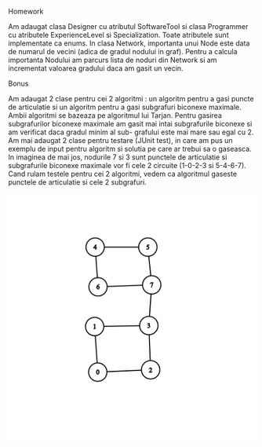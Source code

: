Homework

Am adaugat clasa Designer cu atributul SoftwareTool si clasa Programmer cu atributele ExperienceLevel si Specialization. Toate atributele sunt implementate ca enums.
In clasa Network, importanta unui Node este data de numarul de vecini (adica de gradul nodului in graf). Pentru a calcula importanta Nodului am parcurs lista de noduri
din Network si am incrementat valoarea gradului daca am gasit un vecin.

Bonus

Am adaugat 2 clase pentru cei 2 algoritmi : un algoritm pentru a gasi puncte de articulatie si un algoritm pentru a gasi subgrafuri biconexe maximale. Ambii algoritmi 
se bazeaza pe algoritmul lui Tarjan. Pentru gasirea subgrafurilor biconexe maximale am gasit mai intai subgrafurile biconexe si am verificat daca gradul minim al sub-
grafului este mai mare sau egal cu 2. Am mai adaugat 2 clase pentru testare (JUnit test), in care am pus un exemplu de input pentru algoritm si solutia pe care ar 
trebui sa o gaseasca. In imaginea de mai jos, nodurile 7 si 3 sunt punctele de articulatie si subgrafurile biconexe maximale vor fi cele 2 circuite (1-0-2-3 si 5-4-6-7). Cand rulam testele pentru cei 2 algoritmi, vedem ca algoritmul gaseste punctele de articulatie si cele 2 subgrafuri.


![alt text](https://github.com/IvanCristian112/JavaLab/blob/main/Lab3/graph(1).png?raw=true)


